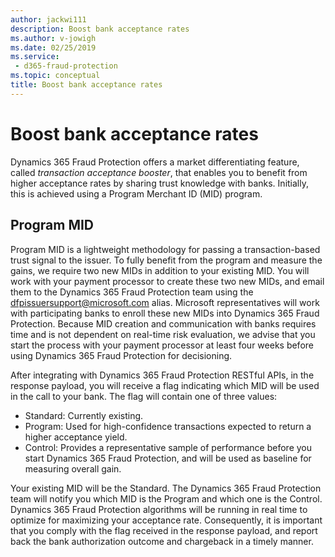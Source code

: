 ```yaml
---
author: jackwi111
description: Boost bank acceptance rates
ms.author: v-jowigh
ms.date: 02/25/2019
ms.service:
 - d365-fraud-protection
ms.topic: conceptual
title: Boost bank acceptance rates
---
```



# Boost bank acceptance rates

Dynamics 365 Fraud Protection offers a market differentiating feature, called *transaction acceptance booster*, that enables you to benefit from higher acceptance rates by sharing trust knowledge with banks. Initially, this is achieved using a Program Merchant ID (MID) program. 

## Program MID

Program MID is a lightweight methodology for passing a transaction-based trust signal to the issuer. To fully benefit from the program and measure the gains, we require two new MIDs in addition to your existing MID. You will work with your payment processor to create these two new MIDs, and email them to the Dynamics 365 Fraud Protection team using the dfpissuersupport@microsoft.com alias. Microsoft representatives will work with participating banks to enroll these new MIDs into Dynamics 365 Fraud Protection. Because MID creation and communication with banks requires time and is not dependent on real-time risk evaluation, we advise that you start the process with your payment processor at least four weeks before using Dynamics 365 Fraud Protection for decisioning. 

After integrating with Dynamics 365 Fraud Protection RESTful APIs, in the response payload, you will receive a flag indicating which MID will be used in the call to your bank. The flag will contain one of three values:

- Standard: Currently existing.
- Program: Used for high-confidence transactions expected to return a higher acceptance yield.
- Control: Provides a representative sample of performance before you start Dynamics 365 Fraud Protection, and will be used as baseline for measuring overall gain. 

Your existing MID will be the Standard. The Dynamics 365 Fraud Protection team will notify you which MID is the Program and which one is the Control. Dynamics 365 Fraud Protection algorithms will be running in real time to optimize for maximizing your acceptance rate. Consequently, it is important that you comply with the flag received in the response payload, and report back the bank authorization outcome and chargeback in a timely manner.
